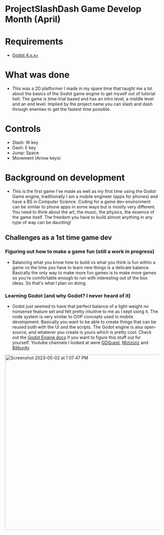 # ProjectSlashDash Game Develop Month (April)

# Requirements 
- [Godot 4.x.x+](https://godotengine.org)

# What was done
- This was a 2D platformer I made in my spare time that taught me a lot about the basics of the Godot game engine to get myself out of tutorial hell. The game is time-trial based and has an intro level, a middle level and an end level. Implied by the project name you can slash and dash through enemies to get the fastest time possible. 

# Controls
- Slash: W key
- Dash: E key
- Jump: Space
- Movement (Arrow keys)

# Background on development
-  This is the first game I've made as well as my first time using the Godot Game engine, traditionally I am a mobile engineer (apps for phones) and have a BS in Computer Science. Coding for a game dev environment can be similar to phone apps in some ways but is mostly very different. You need to think about the art, the music, the physics, the essence of the game itself. The freedom you have to build almost anything in any type of way can be daunting! 

## Challenges as a 1st time game dev
### Figuring out how to make a game fun (still a work in progress)
- Balancing what you know how to build vs what you think is fun within a game vs the time you have to learn new things is a delicate balance. Basically the only way to make more fun games is to make more games so you're comfortable enough to run with interesting out of the box ideas. So that's what I plan on doing. 
### Learning Godot (and why Godot? I never heard of it)
- Godot just seemed to have that perfect balance of a light-weight no nonsense feature set and felt pretty intuitive to me as I kept using it. The node system is very similar to OOP concepts used in mobile development. Basically you want to be able to create things that can be reused both with the UI and the scripts. The Godot engine is also open-source, and whatever you create is yours which is pretty cool. Check out the [Godot Engine docs](https://docs.godotengine.org/en/stable/about/introduction.html#) if you want to figure this stuff out for yourself. Youtube channels I looked at were [GDQuest](https://www.youtube.com/@Gdquest), [Miziziziz](https://www.youtube.com/@Miziziziz) and [Bitburdy](https://www.youtube.com/@bitbirdy)


<img width="575" alt="Screenshot 2023-05-02 at 1 07 47 PM" src="https://user-images.githubusercontent.com/1808065/235735981-af6bdb99-2342-43e7-a69f-99257ecf3b19.png">
